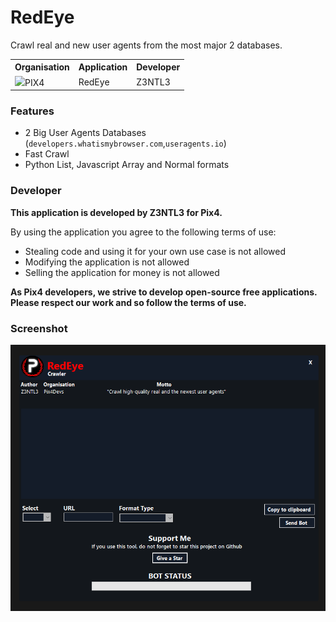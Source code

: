# RedEye
Crawl real and new user agents from the most major 2 databases. 

<table><tr><th>Organisation</th><th>Application</th><th>Developer</th></tr><tr><td><img src="https://media.discordapp.net/attachments/956310840464773200/968964843333877830/logopix4.png" width="20">PIX4</td><td>RedEye</td><td>Z3NTL3</td></tr></table>


### Features
- 2 Big User Agents Databases (```developers.whatismybrowser.com```,```useragents.io```)
- Fast Crawl
- Python List, Javascript Array and Normal formats

### Developer
**This application is developed by Z3NTL3 for Pix4.**

By using the application you agree to the following terms of use:
- Stealing code and using it for your own use case is not allowed
- Modifying the application is not allowed
- Selling the application for money is not allowed

**As Pix4 developers, we strive to develop open-source free applications. Please respect our work and so follow the terms of use.**

### Screenshot
<img src="redEye.png">

